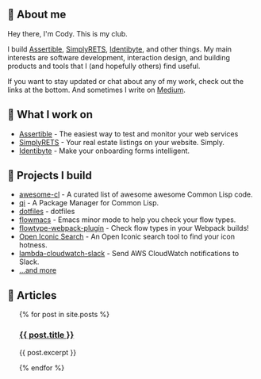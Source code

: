 ## :wave: About me

Hey there, I'm Cody. This is my club.

I build [Assertible](https://assertible.com),
[SimplyRETS](https://simplyrets.com),
[Identibyte](https://identibyte.com), and other things. My main
interests are software development, interaction design, and building
products and tools that I (and hopefully others) find useful.

If you want to stay updated or chat about any of my work, check out
the links at the bottom. And sometimes I write on
[Medium](https://medium.com/@CodyReichert).

## :briefcase: What I work on

- [Assertible](https://assertible.com) - The easiest way to test and monitor your web services
- [SimplyRETS](https://simplyrets.com) - Your real estate listings on your website. Simply.
- [Identibyte](https://identibyte.com) - Make your onboarding forms intelligent.

## :wrench: Projects I build

- [awesome-cl](https://awesome-cl.com) - A curated list of awesome
  awesome Common Lisp code.
- [qi](https://github.com/CodyReichert/qi) - A Package Manager for Common Lisp.
- [dotfiles](https://github.com/CodyReichert/dotfiles) - dotfiles
- [flowmacs](https://codys.club/flowmacs) - Emacs minor mode to help
  you check your flow types.
- [flowtype-webpack-plugin](https://codys.club/flowtype-webpack-plugin) -
  Check flow types in your Webpack builds!
- [Open Iconic Search](https://codys.club/open-iconic-search) - An Open Iconic search tool to find your icon hotness.
- [lambda-cloudwatch-slack](https://github.com/assertible/lambda-cloudwatch-slack) -
  Send AWS CloudWatch notifications to Slack.
- [...and more](https://github.com/CodyReichert?tab=repositories&type=source)

## :pencil: Articles
<ul>
  {% for post in site.posts %}
    <li style="list-style:none">
      <h3><a href="{{ post.url }}">{{ post.title }}</a></h3>
      <p>{{ post.excerpt }}</p>
    </li>
  {% endfor %}
</ul>
